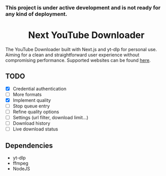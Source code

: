 ### This project is under active development and is not ready for any kind of deployment.

<h1 align="center">
  Next YouTube Downloader
</h1>

The YouTube Downloader built with Next.js and yt-dlp for personal use. 
Aiming for a clean and straightforward user experience without compromising performance. 
Supported websites can be found [here](https://github.com/yt-dlp/yt-dlp/blob/master/supportedsites.md).

## TODO
- [x] Credential authentication
- [ ] More formats
- [x] Implement quality
- [ ] Stop queue entry
- [ ] Refine quality options
- [ ] Settings (url filter, download limit...)
- [ ] Download history
- [ ] Live download status

## Dependencies
- yt-dlp
- ffmpeg
- NodeJS
